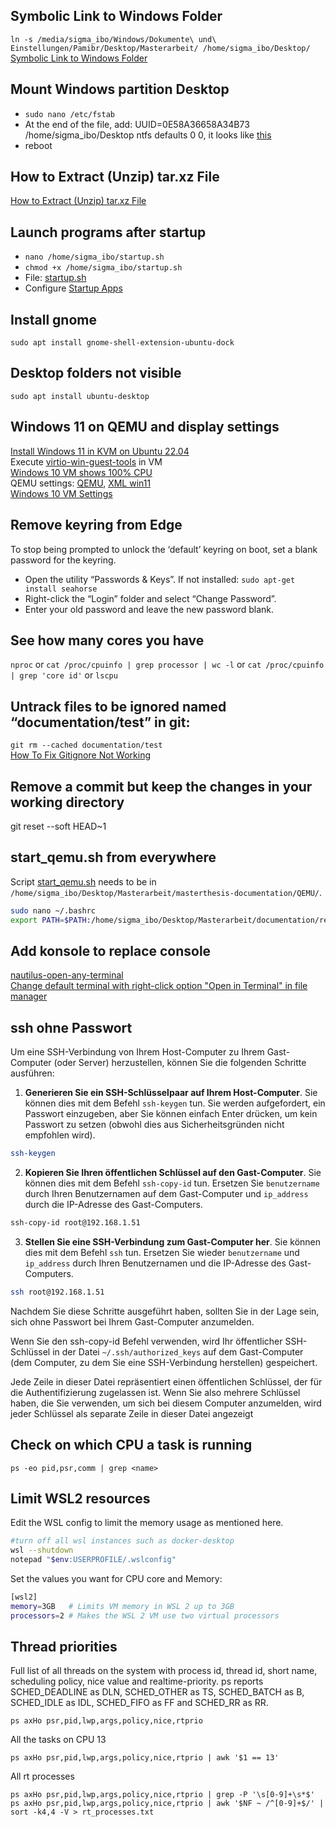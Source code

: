 ## Symbolic Link to Windows Folder
`ln -s /media/sigma_ibo/Windows/Dokumente\ und\ Einstellungen/Pamibr/Desktop/Masterarbeit/ /home/sigma_ibo/Desktop/`  
<a href="https://www.howtogeek.com/287014/how-to-create-and-use-symbolic-links-aka-symlinks-on-linux/" target="_blank">Symbolic Link to Windows Folder</a>


## Mount Windows partition Desktop
- `sudo nano /etc/fstab`  
- At the end of the file, add: UUID=0E58A36658A34B73 /home/sigma_ibo/Desktop ntfs defaults 0 0, it looks like 
<a href="../resources/images/useful/mount_windows.png" target="_blank">this</a>  
- reboot

## How to Extract (Unzip) tar.xz File
<a href="https://linuxize.com/post/how-to-extract-unzip-tar-xz-file/" target="_blank">How to Extract (Unzip) tar.xz File</a>

## Launch programs after startup
- `nano /home/sigma_ibo/startup.sh`
- `chmod +x /home/sigma_ibo/startup.sh`
- File: [startup.sh](../resources/scripts/startup_konsole.sh) 
- Configure [Startup Apps](../resources/images/startup/startup_apps.png)

## Install gnome
`sudo apt install gnome-shell-extension-ubuntu-dock`

## Desktop folders not visible
`sudo apt install ubuntu-desktop`

## Windows 11 on QEMU and display settings
<a href="https://www.youtube.com/watch?v=0RiUrsljD_E" target="_blank">Install Windows 11 in KVM on Ubuntu 22.04</a>  
Execute [virtio-win-guest-tools](../resources/exe/virtio-win-guest-tools.exe) in VM  
<a href="https://techglimpse.com/windows-10-virtual-machine-shows-100-percentage-cpu-utilization-qemu-kvm/" target="_blank">Windows 10 VM shows 100% CPU</a>  
QEMU settings: <a href="../resources/images/qemu/qemu_settings.png" target="_blank">QEMU</a>, <a href="../resources/xml/win11onQEMU.xml" target="_blank">XML win11</a>  
<a href="https://www.youtube.com/watch?v=ZqBJzrQy7Do" target="_blank">Windows 10 VM Settings</a>

## Remove keyring from Edge
To stop being prompted to unlock the ‘default’ keyring on boot, set a blank password for the keyring.
- Open the utility “Passwords & Keys”. If not installed: `sudo apt-get install seahorse`  
- Right-click the “Login” folder and select “Change Password”.
- Enter your old password and leave the new password blank.

## See how many cores you have
`nproc` or `cat /proc/cpuinfo | grep processor | wc -l` or `cat /proc/cpuinfo | grep 'core id'` or `lscpu`

## Untrack files to be ignored named “documentation/test” in git:
`git rm --cached documentation/test`  
<a href="https://kinsta.com/knowledgebase/gitignore-not-working/" target="_blank">How To Fix Gitignore Not Working</a>

## Remove a commit but keep the changes in your working directory
git reset --soft HEAD~1

## start_qemu.sh from everywhere
Script [start_qemu.sh](../sigmatek/QEMU/start_qemu.sh) needs to be in `/home/sigma_ibo/Desktop/Masterarbeit/masterthesis-documentation/QEMU/`. 
```bash
sudo nano ~/.bashrc
export PATH=$PATH:/home/sigma_ibo/Desktop/Masterarbeit/documentation/resources/QEMU/
```
## Add konsole to replace console
<a href="https://github.com/Stunkymonkey/nautilus-open-any-terminal" target="_blank">nautilus-open-any-terminal</a>  
<a href="https://askubuntu.com/questions/1351228/change-default-terminal-with-right-click-option-open-in-terminal-in-file-manag" target="_blank">Change default terminal with right-click option "Open in Terminal" in file manager</a>


## ssh ohne Passwort
Um eine SSH-Verbindung von Ihrem Host-Computer zu Ihrem Gast-Computer (oder Server) herzustellen, können Sie die folgenden Schritte ausführen:

1. **Generieren Sie ein SSH-Schlüsselpaar auf Ihrem Host-Computer**. Sie können dies mit dem Befehl `ssh-keygen` tun. Sie werden aufgefordert, ein Passwort einzugeben, aber Sie können einfach Enter drücken, um kein Passwort zu setzen (obwohl dies aus Sicherheitsgründen nicht empfohlen wird).

```bash
ssh-keygen
```

2. **Kopieren Sie Ihren öffentlichen Schlüssel auf den Gast-Computer**. Sie können dies mit dem Befehl `ssh-copy-id` tun. Ersetzen Sie `benutzername` durch Ihren Benutzernamen auf dem Gast-Computer und `ip_address` durch die IP-Adresse des Gast-Computers.

```bash
ssh-copy-id root@192.168.1.51
```

3. **Stellen Sie eine SSH-Verbindung zum Gast-Computer her**. Sie können dies mit dem Befehl `ssh` tun. Ersetzen Sie wieder `benutzername` und `ip_address` durch Ihren Benutzernamen und die IP-Adresse des Gast-Computers.

```bash
ssh root@192.168.1.51
```

Nachdem Sie diese Schritte ausgeführt haben, sollten Sie in der Lage sein, sich ohne Passwort bei Ihrem Gast-Computer anzumelden. 

Wenn Sie den ssh-copy-id Befehl verwenden, wird Ihr öffentlicher SSH-Schlüssel in der Datei `~/.ssh/authorized_keys` auf dem Gast-Computer (dem Computer, zu dem Sie eine SSH-Verbindung herstellen) gespeichert.

Jede Zeile in dieser Datei repräsentiert einen öffentlichen Schlüssel, der für die Authentifizierung zugelassen ist. Wenn Sie also mehrere Schlüssel haben, die Sie verwenden, um sich bei diesem Computer anzumelden, wird jeder Schlüssel als separate Zeile in dieser Datei angezeigt

## Check on which CPU a task is running
`ps -eo pid,psr,comm | grep <name>`


## Limit WSL2 resources

Edit the WSL config to limit the memory usage as mentioned here.
```bash
#turn off all wsl instances such as docker-desktop
wsl --shutdown
notepad "$env:USERPROFILE/.wslconfig"
```
Set the values you want for CPU core and Memory:

```bash
[wsl2]
memory=3GB   # Limits VM memory in WSL 2 up to 3GB
processors=2 # Makes the WSL 2 VM use two virtual processors
```


## Thread priorities
Full list of all threads on the system with process id, thread id, short name, scheduling policy, nice value and realtime-priority.
ps reports SCHED_DEADLINE as DLN, SCHED_OTHER as TS, SCHED_BATCH as B, SCHED_IDLE as IDL, SCHED_FIFO as FF and SCHED_RR as RR.
```
ps axHo psr,pid,lwp,args,policy,nice,rtprio
```
All the tasks on CPU 13
```
ps axHo psr,pid,lwp,args,policy,nice,rtprio | awk '$1 == 13'
```
All rt processes
```
ps axHo psr,pid,lwp,args,policy,nice,rtprio | grep -P '\s[0-9]+\s*$'
ps axHo psr,pid,lwp,args,policy,nice,rtprio | awk '$NF ~ /^[0-9]+$/' | sort -k4,4 -V > rt_processes.txt
```


